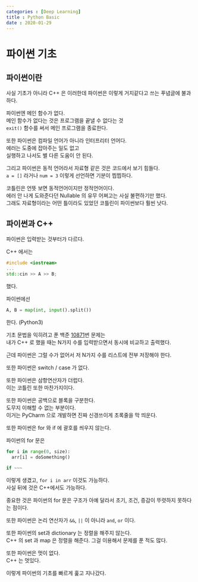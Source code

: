 ```yaml
---
categories : [Deep Learning]
title : Python Basic
date : 2020-01-29
---
```


# 파이썬 기초

## 파이썬이란

사실 기초가 아니라 C++ 은 이러한데 파이썬은 이렇게 거지같다고 쓰는 푸념글에 불과하다.  

파이썬엔 메인 함수가 없다.  
메인 함수가 없다는 것은 프로그램을 끝낼 수 없다는 것  
`exit()` 함수를 써서 메인 프로그램을 종료한다.  

또한 파이썬은 컴파일 언어가 아니라 인터프리터 언어다.  
에러는 도중에 잡아주는 일도 없고  
실행하고 나서도 별 다른 도움이 안 된다.  

그리고 파이썬은 동적 언어라서 자료형 같은 것은 코드에서 보기 힘들다.  
`a = []` 라거나 `num = 3` 이렇게 선언하면 기분이 찝찝하다.  

코틀린은 언뜻 보면 동적언어이지만 정적언어이다.  
에러 안 나게 도와준다던 Nullable 의 유무 어쩌고는 사실 불편하기만 했다.   
그래도 자료형이라는 어떤 틀이라도 있었던 코틀린이 파이썬보다 훨씬 낫다.  


## 파이썬과 C++

파이썬은 입력받는 것부터가 다르다.  

C++ 에서는 

```cpp
#include <iostream>
...
std::cin >> A >> B;
``` 

했다.  

파이썬에선  

```python
A, B = map(int, input().split())
```

한다. (Python3)  

기초 문법을 익히려고 푼 백준 [10871](https://www.acmicpc.net/problem/10871)번 문제는  
내가 C++ 로 했을 때는 N가지 수를 입력받으면서 동시에 비교하고 출력했다.  

근데 파이썬은 그럴 수가 없어서 저 N가지 수를 리스트에 전부 저장해야 한다.  

또한 파이썬은 switch / case 가 없다.  

또한 파이썬은 삼항연산자가 더럽다.  
이는 코틀린 또한 마찬가지이다.  

또한 파이썬은 공백으로 블록을 구분한다.  
도무지 이해할 수 없는 부분이다.  
이거는 PyCharm 으로 개발하면 진짜 신경쓰이게 초록줄을 막 띄운다.  

또한 파이썬은 for 와 if 에 괄호를 씌우지 않는다.  

파이썬의 for 문은  

```python
for i in range(0, size):
  arr[i] = doSomething()
  
if ~~~
```

이렇게 생겼고, `for i in arr` 이것도 가능하다.  
사실 뒤에 것은 C++에서도 가능하다.  

중요한 것은 파이썬의 for 문은 구조가 아예 달라서 초기, 조건, 증감이 뚜렷하지 못하다는 점이다.  

또한 파이썬은 논리 연산자가 `&&`, `||` 이 아니라 `and`, `or` 이다.  

또한 파이썬의 set과 dictionary 는 정렬을 해주지 않는다.  
C++ 의 set 과 map 은 정렬을 해준다. 그걸 이용해서 문제를 푼 적도 많다.  

또한 파이썬은 멋이 없다.  
C++ 는 멋있다.  

이렇게 파이썬의 기초를 빠르게 훑고 지나갔다.  
